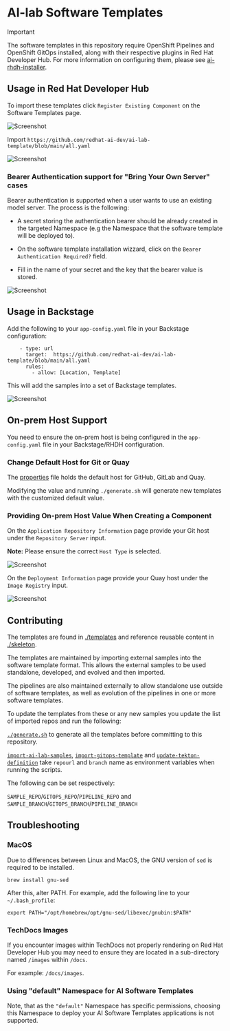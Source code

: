 #  AI-lab Software Templates

> [!IMPORTANT]  
> The software templates in this repository require OpenShift Pipelines and OpenShift GitOps installed, along with their respective plugins in Red Hat Developer Hub. For more information on configuring them, please see [ai-rhdh-installer](https://github.com/redhat-ai-dev/ai-rhdh-installer/tree/release-v0.9.x).

## Usage in Red Hat Developer Hub

To import these templates click `Register Existing Component` on the Software Templates page.

![Screenshot](register.png)

Import `https://github.com/redhat-ai-dev/ai-lab-template/blob/main/all.yaml`

![Screenshot](register2.png)

### Bearer Authentication support for "Bring Your Own Server" cases

Bearer authentication is supported when a user wants to use an existing model server. The process is the following:

* A secret storing the authentication bearer should be already created in the targeted Namespace (e.g the Namespace that the software template will be deployed to).

* On the software template installation wizzard, click on the `Bearer Authentication Required?` field.

* Fill in the name of your secret and the key that the bearer value is stored.

![Screenshot](wizzard1.png)


## Usage in Backstage 

Add the following to your `app-config.yaml` file in your Backstage configuration:

``` 
    - type: url
      target:  https://github.com/redhat-ai-dev/ai-lab-template/blob/main/all.yaml
      rules:
        - allow: [Location, Template]
```

This will add the samples into a set of Backstage templates.

![Screenshot](catalog.png)


## On-prem Host Support

You need to ensure the on-prem host is being configured in the `app-config.yaml` file in your Backstage/RHDH configuration.

### Change Default Host for Git or Quay

The [properties](./properties) file holds the default host for GitHub, GitLab and Quay.

Modifying the value and running `./generate.sh` will generate new templates with the customized default value.

### Providing On-prem Host Value When Creating a Component

On the `Application Repository Information` page provide your Git host under the `Repository Server` input.

**Note:** Please ensure the correct `Host Type` is selected.

![Screenshot](on-prem-git.png)

On the `Deployment Information` page provide your Quay host under the `Image Registry` input.

![Screenshot](on-prem-quay.png)
 
## Contributing

The templates are found in [./templates](./templates) and reference reusable content in [./skeleton](./skeleton).  

The templates are maintained by importing external samples into the software template format. This allows the external samples to be used standalone, developed, and evolved and then imported.

The pipelines are also maintained externally to allow standalone use outside of software templates, as well as evolution of the pipelines in one or more software templates.

To update the templates from these or any new samples you update the list of imported repos and run the following: 

 [`./generate.sh`](./generate.sh) to generate all the templates before committing to this repository.

 [`import-ai-lab-samples`](./scripts/import-ai-lab-samples), [`import-gitops-template`](./scripts/import-gitops-template) and [`update-tekton-definition`](./scripts/import-gitops-template) take `repourl` and `branch` name as environment variables when running the scripts. 

 The following can be set respectively:

 `SAMPLE_REPO`/`GITOPS_REPO`/`PIPELINE_REPO` and `SAMPLE_BRANCH`/`GITOPS_BRANCH`/`PIPELINE_BRANCH`


## Troubleshooting

### MacOS 

Due to differences between Linux and MacOS, the GNU version of `sed` is required to be installed.

```
brew install gnu-sed
```
After this, alter PATH. For example, add the following line to your `~/.bash_profile`:
```
export PATH="/opt/homebrew/opt/gnu-sed/libexec/gnubin:$PATH"
```

### TechDocs Images

If you encounter images within TechDocs not properly rendering on Red Hat Developer Hub you may need to ensure they are located in a sub-directory named `/images` within `/docs`. 

For example: `/docs/images`.

### Using "default" Namespace for AI Software Templates

Note, that as the `"default"` Namespace has specific permissions, choosing this Namespace to deploy your AI Software Templates applications is not supported.